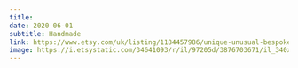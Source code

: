 ```yaml
---
title: 
date: 2020-06-01
subtitle: Handmade
link: https://www.etsy.com/uk/listing/1184457986/unique-unusual-bespoke-personalised
image: https://i.etsystatic.com/34641093/r/il/97205d/3876703671/il_340x270.3876703671_cbd8.jpg
---
```

